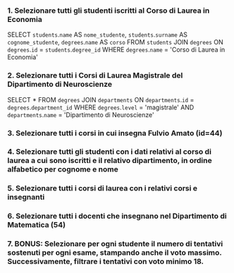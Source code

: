 ### 1. Selezionare tutti gli studenti iscritti al Corso di Laurea in Economia

SELECT `students`.`name` AS `nome_studente`, `students`.`surname` AS `cognome_studente`, `degrees`.`name` AS `corso`
FROM `students`
JOIN `degrees`
ON `degrees`.`id` = `students`.`degree_id`
WHERE `degrees`.`name` = 'Corso di Laurea in Economia'

### 2. Selezionare tutti i Corsi di Laurea Magistrale del Dipartimento di Neuroscienze

SELECT \*
FROM `degrees`
JOIN `departments`
ON `departments`.`id` = `degrees`.`department_id`
WHERE `degrees`.`level` = 'magistrale' AND `departments`.`name` = 'Dipartimento di Neuroscienze'

### 3. Selezionare tutti i corsi in cui insegna Fulvio Amato (id=44)

### 4. Selezionare tutti gli studenti con i dati relativi al corso di laurea a cui sono iscritti e il relativo dipartimento, in ordine alfabetico per cognome e nome

### 5. Selezionare tutti i corsi di laurea con i relativi corsi e insegnanti

### 6. Selezionare tutti i docenti che insegnano nel Dipartimento di Matematica (54)

### 7. BONUS: Selezionare per ogni studente il numero di tentativi sostenuti per ogni esame, stampando anche il voto massimo. Successivamente, filtrare i tentativi con voto minimo 18.

